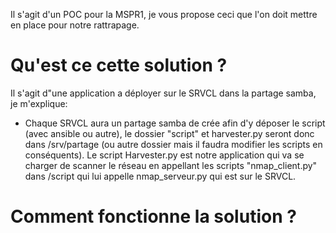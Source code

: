 Il s'agit d'un POC pour la MSPR1, je vous propose ceci que l'on doit mettre en place pour notre rattrapage.

# Qu'est ce cette solution ?

Il s'agit d"une application a déployer sur le SRVCL dans la partage samba, je m'explique: 
- Chaque SRVCL aura un partage samba de crée afin d'y déposer le script (avec ansible ou autre), le dossier "script" et harvester.py seront donc dans /srv/partage (ou autre dossier mais il faudra modifier les scripts en conséquents).
Le script Harvester.py est notre application qui va se charger de scanner le réseau en appellant les scripts "nmap_client.py" dans /script qui lui appelle nmap_serveur.py qui est sur le SRVCL.



# Comment fonctionne la solution ?

